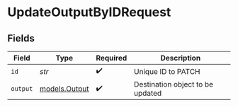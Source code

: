 # UpdateOutputByIDRequest


## Fields

| Field                                | Type                                 | Required                             | Description                          |
| ------------------------------------ | ------------------------------------ | ------------------------------------ | ------------------------------------ |
| `id`                                 | *str*                                | :heavy_check_mark:                   | Unique ID to PATCH                   |
| `output`                             | [models.Output](../models/output.md) | :heavy_check_mark:                   | Destination object to be updated     |